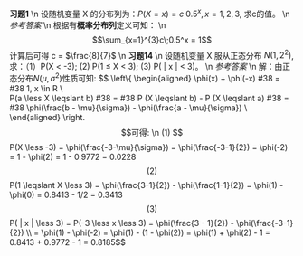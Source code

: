 **习题1** \n 设随机变量 X 的分布列为：$P( X = x) = c\;0.5^x, x = 1, 2, 3$, 求c的值。 \n *参考答案* \n 根据有**概率分布列**定义可知： \n $$\sum_{x=1}^{3}c\;0.5^x = 1$$计算后可得 c = $\frac{8}{7}$ \n **习题14** \n 设随机变量 X 服从正态分布 $N(1, 2^2)$, 求：（1）P(X $\less$ -3); (2) P(1 $\leqslant$ X $\less$ 3); (3) P( | x | $\less$ 3)。 \n *参考答案* \n 解：由正态分布$N(\mu, \sigma^2)$性质可知:
            $$
            \left\\{
            \begin{aligned}
            \phi(x) + \phi(-x) #38 = #38 1, x \in R \\\
            P(a \less X \leqslant b) #38 = #38 P (X \leqslant b) - P (X \leqslant a) #38 = #38 \phi(\frac{b - \mu}{\sigma}) - \phi(\frac{a - \mu}{\sigma}) \\\
            \end{aligned}
            \right.
            $$可得: \n (1) $$P(X \less -3) = \phi(\frac{-3-\mu}{\sigma}) = \phi(\frac{-3-1}{2}) = \phi(-2) = 1 - \phi(2) = 1 - 0.9772 = 0.0228$$ (2) $$P(1 \leqslant X \less 3) = \phi(\frac{3-1}{2}) - \phi(\frac{1-1}{2}) = \phi(1) - \phi(0) = 0.8413 - 1/2 = 0.3413$$ (3) $$P( | x | \less 3) = P(-3 \less x \less 3) = \phi(\frac{3 - 1}{2}) - \phi(\frac{-3-1}{2}) \\\ = \phi(1) - \phi(-2) = \phi(1) - (1 - \phi(2)) = \phi(1) + \phi(2) - 1 = 0.8413 + 0.9772 - 1 = 0.8185$$
        